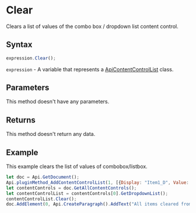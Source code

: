 # Clear

Clears a list of values of the combo box / dropdown list content control.

## Syntax

```javascript
expression.Clear();
```

`expression` - A variable that represents a [ApiContentControlList](../ApiContentControlList.md) class.

## Parameters

This method doesn't have any parameters.

## Returns

This method doesn't return any data.

## Example

This example clears the list of values of combobox/listbox.

```javascript editor-docx
let doc = Api.GetDocument();
Api.pluginMethod_AddContentControlList(1, [{Display: "Item1_D", Value: "Item1_V"}, {Display: "Item2_D", Value: "Item2_V"}], {"Id": 100, "Tag": "CC_Tag", "Lock": 3});
let contentControls = doc.GetAllContentControls();
let contentControlList = contentControls[0].GetDropdownList();
contentControlList.Clear();
doc.AddElement(0, Api.CreateParagraph().AddText("All items cleared from the list."));
```
